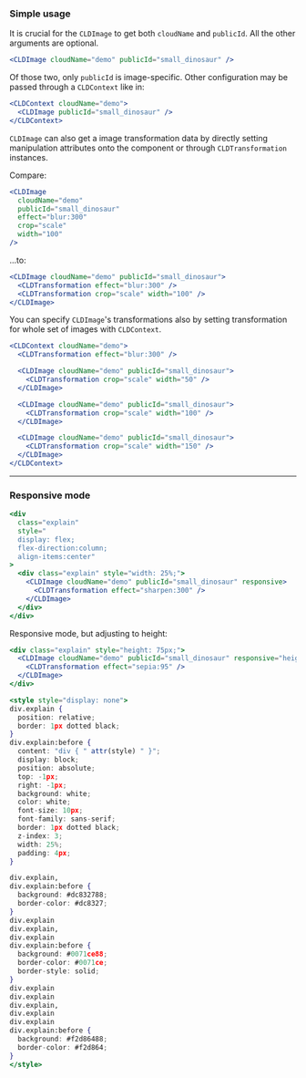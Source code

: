 ### Simple usage

It is crucial for the `CLDImage` to get both `cloudName` and `publicId`. All the other arguments are optional.

```jsx
<CLDImage cloudName="demo" publicId="small_dinosaur" />
```

Of those two, only `publicId` is image-specific. Other configuration may be passed through a `CLDContext` like in:

```jsx
<CLDContext cloudName="demo">
  <CLDImage publicId="small_dinosaur" />
</CLDContext>
```

`CLDImage` can also get a image transformation data by directly setting manipulation attributes onto the component or through `CLDTransformation` instances.

Compare:

```jsx
<CLDImage
  cloudName="demo"
  publicId="small_dinosaur"
  effect="blur:300"
  crop="scale"
  width="100"
/>
```

...to:

```jsx
<CLDImage cloudName="demo" publicId="small_dinosaur">
  <CLDTransformation effect="blur:300" />
  <CLDTransformation crop="scale" width="100" />
</CLDImage>
```

You can specify `CLDImage`'s transformations also by setting transformation for whole set of images with `CLDContext`.

```jsx
<CLDContext cloudName="demo">
  <CLDTransformation effect="blur:300" />

  <CLDImage cloudName="demo" publicId="small_dinosaur">
    <CLDTransformation crop="scale" width="50" />
  </CLDImage>

  <CLDImage cloudName="demo" publicId="small_dinosaur">
    <CLDTransformation crop="scale" width="100" />
  </CLDImage>

  <CLDImage cloudName="demo" publicId="small_dinosaur">
    <CLDTransformation crop="scale" width="150" />
  </CLDImage>
</CLDContext>
```

---

### Responsive mode

```jsx
<div
  class="explain"
  style="
  display: flex;
  flex-direction:column;
  align-items:center"
>
  <div class="explain" style="width: 25%;">
    <CLDImage cloudName="demo" publicId="small_dinosaur" responsive>
      <CLDTransformation effect="sharpen:300" />
    </CLDImage>
  </div>
</div>
```

Responsive mode, but adjusting to height:

```jsx
<div class="explain" style="height: 75px;">
  <CLDImage cloudName="demo" publicId="small_dinosaur" responsive="height">
    <CLDTransformation effect="sepia:95" />
  </CLDImage>
</div>
```

```jsx
<style style="display: none">
div.explain {
  position: relative;
  border: 1px dotted black;
}
div.explain:before {
  content: "div { " attr(style) " }";
  display: block;
  position: absolute;
  top: -1px;
  right: -1px;
  background: white;
  color: white;
  font-size: 10px;
  font-family: sans-serif;
  border: 1px dotted black;
  z-index: 3;
  width: 25%;
  padding: 4px;
}

div.explain,
div.explain:before {
  background: #dc832788;
  border-color: #dc8327;
}
div.explain
div.explain,
div.explain
div.explain:before {
  background: #0071ce88;
  border-color: #0071ce;
  border-style: solid;
}
div.explain
div.explain
div.explain,
div.explain
div.explain
div.explain:before {
  background: #f2d86488;
  border-color: #f2d864;
}
</style>
```
